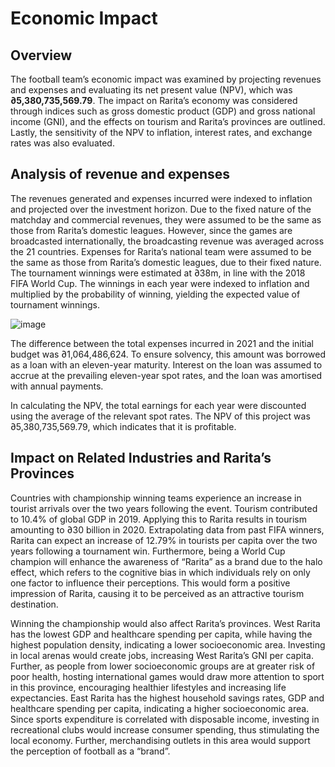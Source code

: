 # Economic Impact

## Overview

The football team’s economic impact was examined by projecting revenues and expenses and
evaluating its net present value (NPV), which was **∂5,380,735,569.79**. The impact on Rarita’s economy
was considered through indices such as gross domestic product (GDP) and gross national income (GNI),
and the effects on tourism and Rarita’s provinces are outlined. Lastly, the sensitivity of the NPV to
inflation, interest rates, and exchange rates was also evaluated.  

## Analysis of revenue and expenses 

The revenues generated and expenses incurred were indexed to inflation and projected over the investment 
horizon. Due to the fixed nature of the matchday and commercial revenues, they were assumed to be the same 
as those from Rarita’s domestic leagues. However, since the games are broadcasted internationally, the 
broadcasting revenue was averaged across the 21 countries. Expenses for Rarita’s national team were assumed
to be the same as those from Rarita’s domestic leagues, due to their fixed nature. The tournament winnings 
were estimated at ∂38m, in line with the 2018 FIFA World Cup. The winnings in each year were indexed to inflation
and multiplied by the probability of winning, yielding the expected value of tournament winnings. 

![image](https://user-images.githubusercontent.com/102963028/162158029-25bdde37-ef1c-4653-9bae-53d6d560f51d.png)


The difference between the total expenses incurred in 2021 and the initial budget was ∂1,064,486,624.
To ensure solvency, this amount was borrowed as a loan with an eleven-year maturity. Interest on the 
loan was assumed to accrue at the prevailing eleven-year spot rates, and the loan was amortised 
with annual payments.

In calculating the NPV, the total earnings for each year were discounted using the average of the
relevant spot rates. The NPV of this project was ∂5,380,735,569.79, which indicates that it is profitable. 

## Impact on Related Industries and Rarita’s Provinces 

Countries with championship winning teams experience an increase in tourist arrivals over the two years
following the event. Tourism contributed to 10.4% of global GDP in 2019. Applying this to Rarita results
in tourism amounting to ∂30 billion in 2020. Extrapolating data from past FIFA winners, Rarita can
expect an increase of 12.79% in tourists per capita over the two years following a tournament win. 
Furthermore, being a World Cup champion will enhance the awareness of “Rarita” as a brand due to the halo
effect, which refers to the cognitive bias in which individuals rely on only one factor to influence their 
perceptions. This would form a positive impression of Rarita, causing it to be perceived as an attractive
tourism destination.

Winning the championship would also affect Rarita’s provinces. West Rarita has the lowest GDP and
healthcare spending per capita, while having the highest population density, indicating a lower
socioeconomic area. Investing in local arenas would create jobs, increasing West Rarita’s GNI per capita.
Further, as people from lower socioeconomic groups are at greater risk of poor health, hosting
international games would draw more attention to sport in this province, encouraging healthier
lifestyles and increasing life expectancies. East Rarita has the highest household savings rates, GDP and
healthcare spending per capita, indicating a higher socioeconomic area. Since sports expenditure is
correlated with disposable income, investing in recreational clubs would increase consumer spending,
thus stimulating the local economy. Further, merchandising outlets in this area would support the
perception of football as a “brand”.

